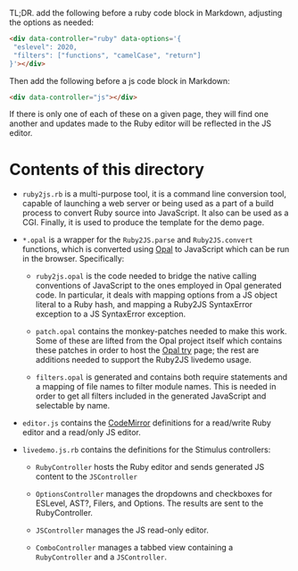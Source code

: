 TL;DR. add the following before a ruby code block in Markdown, adjusting the
options as needed:

```html
<div data-controller="ruby" data-options='{
 "eslevel": 2020,
 "filters": ["functions", "camelCase", "return"]
}'></div>
```

Then add the following before a js code block in Markdown:

```html
<div data-controller="js"></div>
```

If there is only one of each of these on a given page, they will find one
another and updates made to the Ruby editor will be reflected in the JS
editor.

# Contents of this directory

* `ruby2js.rb` is a multi-purpose tool, it is a command line conversion tool,
  capable of launching a web server or being used as a part of a build process
  to convert Ruby source into JavaScript.  It also can be used as a CGI.
  Finally, it is used to produce the template for the demo page.

* `*.opal` is a wrapper for the `Ruby2JS.parse` and `Ruby2JS.convert`
  functions, which is converted using [Opal](https://opalrb.com/) to
  JavaScript which can be run in the browser.  Specifically:

    * `ruby2js.opal` is the code needed to bridge the native calling
      conventions of JavaScript to the ones employed in Opal generated code.
      In particular, it deals with mapping options from a JS object literal to
      a Ruby hash, and mapping a Ruby2JS SyntaxError exception to a JS
      SyntaxError exception.

    * `patch.opal` contains the monkey-patches needed to make this work.  Some
      of these are lifted from the Opal project itself which contains these
      patches in order to host the [Opal try](https://opalrb.com/try/) page;
      the rest are additions needed to support the Ruby2JS livedemo usage.

    * `filters.opal` is generated and contains both require statements and a
      mapping of file names to filter module names.  This is needed in order
      to get all filters included in the generated JavaScript and selectable
      by name.

* `editor.js` contains the [CodeMirror](https://codemirror.net/6/) definitions
  for a read/write Ruby editor and a read/only JS editor.

* `livedemo.js.rb` contains the definitions for the Stimulus controllers:

    * `RubyController` hosts the Ruby editor and sends generated JS content to
      the `JSController`

    * `OptionsController` manages the dropdowns and checkboxes for ESLevel,
      AST?, Filers, and Options.  The results are sent to the RubyController.

    * `JSController` manages the JS read-only editor.

    * `ComboController` manages a tabbed view containing a `RubyController`
      and a `JSController`.
